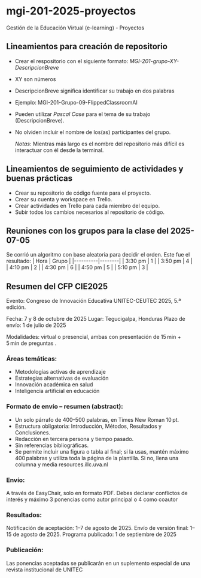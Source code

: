 # mgi-201-2025-proyectos
Gestión de la Educación Virtual (e-learning) - Proyectos

## Lineamientos para creación de repositorio
* Crear el respositorio con el siguiente formato: *MGI-201-grupo-XY-DescripcionBreve*
* XY son números
* DescripcionBreve significa identificar su trabajo en dos palabras
* Ejemplo: MGI-201-Grupo-09-FlippedClassroomAI
* Pueden utilizar *Pascal Case* para el tema de su trabajo (DescripcionBreve).
* No olviden incluir el nombre de los(as) participantes del grupo.

  *Notas*: Mientras más largo es el nombre del repositorio más difícil es interactuar con él desde la terminal.

## Lineamientos de seguimiento de actividades y buenas prácticas
* Crear su repositorio de código fuente para el proyecto.
* Crear su cuenta y workspace en Trello.
* Crear actividades en Trello para cada miembro del equipo.
* Subir todos los cambios necesarios al repositorio de código.

## Reuniones con los grupos para la clase del 2025-07-05
Se corrió un algoritmo con base aleatoria para decidir el orden. Este fue el resultado:
| Hora     | Grupo |
|----------|--------|
| 3:30 pm  | 1      |
| 3:50 pm  | 4      |
| 4:10 pm  | 2      |
| 4:30 pm  | 6      |
| 4:50 pm  | 5      |
| 5:10 pm  | 3      |


## Resumen del CFP CIE2025
Evento: Congreso de Innovación Educativa UNITEC-CEUTEC 2025, 5.ª edición.

Fecha: 7 y 8 de octubre de 2025
Lugar: Tegucigalpa, Honduras
Plazo de envío: 1 de julio de 2025 

Modalidades: virtual o presencial, ambas con presentación de 15 min + 5 min de preguntas .

### Áreas temáticas:
- Metodologías activas de aprendizaje
- Estrategias alternativas de evaluación
- Innovación académica en salud
- Inteligencia artificial en educación 

### Formato de envío – resumen (abstract):
- Un solo párrafo de 400–500 palabras, en Times New Roman 10 pt.
- Estructura obligatoria: Introducción, Métodos, Resultados y Conclusiones.
- Redacción en tercera persona y tiempo pasado.
- Sin referencias bibliográficas.
- Se permite incluir una figura o tabla al final; si la usas, mantén máximo 400 palabras y utiliza toda la página de la plantilla. Si no, llena una columna y media 
resources.illc.uva.nl

### Envío:
A través de EasyChair, solo en formato PDF.
Debes declarar conflictos de interés y máximo 3 ponencias como autor principal o 4 como coautor 

### Resultados:
Notificación de aceptación: 1–7 de agosto de 2025.
Envío de versión final: 1–15 de agosto de 2025.
Programa publicado: 1 de septiembre de 2025 

### Publicación:
Las ponencias aceptadas se publicarán en un suplemento especial de una revista institucional de UNITEC

